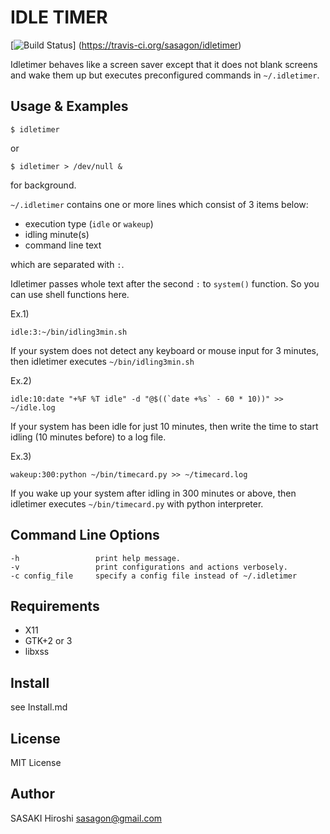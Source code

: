 IDLE TIMER
==========

[![Build Status](https://travis-ci.org/sasagon/idletimer.png?branch=master)]
(https://travis-ci.org/sasagon/idletimer)

Idletimer behaves like a screen saver except that it does not blank screens
and wake them up but executes preconfigured commands in `~/.idletimer`.

## Usage & Examples

    $ idletimer

or

    $ idletimer > /dev/null &

for background.

`~/.idletimer` contains one or more lines which consist of 3 items below:

  - execution type (`idle` or `wakeup`)
  - idling minute(s)
  - command line text

which are separated with `:`.

Idletimer passes whole text after the second `:` to `system()` function.
So you can use shell functions here.


Ex.1)

    idle:3:~/bin/idling3min.sh

If your system does not detect any keyboard or mouse input for 3 minutes,
then idletimer executes `~/bin/idling3min.sh`


Ex.2)

    idle:10:date "+%F %T idle" -d "@$((`date +%s` - 60 * 10))" >> ~/idle.log

If your system has been idle for just 10 minutes,
then write the time to start idling (10 minutes before) to a log file.


Ex.3)

    wakeup:300:python ~/bin/timecard.py >> ~/timecard.log

If you wake up your system after idling in 300 minutes or above, 
then idletimer executes `~/bin/timecard.py` with python interpreter.


## Command Line Options

    -h                 print help message.
    -v                 print configurations and actions verbosely.
    -c config_file     specify a config file instead of ~/.idletimer


## Requirements

 - X11
 - GTK+2 or 3
 - libxss

## Install 

see Install.md

## License

MIT License

## Author

SASAKI Hiroshi <sasagon@gmail.com>
